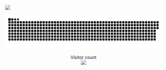 ![](https://media.tenor.com/o656qFKDzeUAAAAC/rick-astley-never-gonna-give-you-up.gif)

<a href=#><img src="contributions.svg"></a>

<p align="center"> 
  Visitor count<br>
  <img src="https://profile-counter.glitch.me/daweedkob/count.svg" />
</p>
